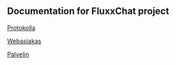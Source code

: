 ## Documentation for FluxxChat project

[Protokolla](https://github.com/FluxxChat/FluxxChat-protokolla)

[Webasiakas](https://github.com/FluxxChat/FluxxChat-webasiakas)

[Palvelin](https://github.com/FluxxChat/FluxxChat-palvelin)
